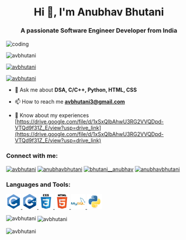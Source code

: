 <h1 align="center">Hi 👋, I'm Anubhav Bhutani</h1>
<h3 align="center">A passionate Software Engineer Developer from India</h3>

<img align = center margin = 10px width = 400px src = "https://media3.giphy.com/media/qgQUggAC3Pfv687qPC/giphy.gif?cid=ecf05e478atuegif9f551jcrz8cymtdjzmwcpd9u6iaqdwam&ep=v1_gifs_search&rid=giphy.gif&ct=g" alt = "coding">
<p align="left"> <img src="https://komarev.com/ghpvc/?username=avbhutani&label=Profile%20views&color=0e75b6&style=flat" alt="avbhutani" /> </p>

<p align="left"> <a href="https://github.com/ryo-ma/github-profile-trophy"><img src="https://github-profile-trophy.vercel.app/?username=avbhutani" alt="avbhutani" /></a> </p>

<p align="left"> <a href="https://twitter.com/avbhutani" target="blank"><img src="https://img.shields.io/twitter/follow/avbhutani?logo=twitter&style=for-the-badge" alt="avbhutani" /></a> </p>

- 💬 Ask me about **DSA, C/C++, Python, HTML, CSS**

- 📫 How to reach me **avbhutani3@gmail.com**

- 📄 Know about my experiences [https://drive.google.com/file/d/1xSxQIbAhwU3RG2VVQDpd-VTQd9f31Z_E/view?usp=drive_link](https://drive.google.com/file/d/1xSxQIbAhwU3RG2VVQDpd-VTQd9f31Z_E/view?usp=drive_link)

<h3 align="left">Connect with me:</h3>
<p align="left">
<a href="https://twitter.com/avbhutani" target="blank"><img align="center" src="https://raw.githubusercontent.com/rahuldkjain/github-profile-readme-generator/master/src/images/icons/Social/twitter.svg" alt="avbhutani" height="30" width="40" /></a>
<a href="https://linkedin.com/in/anubhavbhutani" target="blank"><img align="center" src="https://raw.githubusercontent.com/rahuldkjain/github-profile-readme-generator/master/src/images/icons/Social/linked-in-alt.svg" alt="anubhavbhutani" height="30" width="40" /></a>
<a href="https://instagram.com/bhutani__anubhav" target="blank"><img align="center" src="https://raw.githubusercontent.com/rahuldkjain/github-profile-readme-generator/master/src/images/icons/Social/instagram.svg" alt="bhutani__anubhav" height="30" width="40" /></a>
<a href="https://www.leetcode.com/anubhavbhutani" target="blank"><img align="center" src="https://raw.githubusercontent.com/rahuldkjain/github-profile-readme-generator/master/src/images/icons/Social/leet-code.svg" alt="anubhavbhutani" height="30" width="40" /></a>
</p>

<h3 align="left">Languages and Tools:</h3>
<p align="left"> <a href="https://www.cprogramming.com/" target="_blank" rel="noreferrer"> <img src="https://raw.githubusercontent.com/devicons/devicon/master/icons/c/c-original.svg" alt="c" width="40" height="40"/> </a> <a href="https://www.w3schools.com/cpp/" target="_blank" rel="noreferrer"> <img src="https://raw.githubusercontent.com/devicons/devicon/master/icons/cplusplus/cplusplus-original.svg" alt="cplusplus" width="40" height="40"/> </a> <a href="https://www.w3schools.com/css/" target="_blank" rel="noreferrer"> <img src="https://raw.githubusercontent.com/devicons/devicon/master/icons/css3/css3-original-wordmark.svg" alt="css3" width="40" height="40"/> </a> <a href="https://www.w3.org/html/" target="_blank" rel="noreferrer"> <img src="https://raw.githubusercontent.com/devicons/devicon/master/icons/html5/html5-original-wordmark.svg" alt="html5" width="40" height="40"/> </a> <a href="https://www.mysql.com/" target="_blank" rel="noreferrer"> <img src="https://raw.githubusercontent.com/devicons/devicon/master/icons/mysql/mysql-original-wordmark.svg" alt="mysql" width="40" height="40"/> </a> <a href="https://www.python.org" target="_blank" rel="noreferrer"> <img src="https://raw.githubusercontent.com/devicons/devicon/master/icons/python/python-original.svg" alt="python" width="40" height="40"/> </a> </p>

<p><img align="left" src="https://github-readme-stats.vercel.app/api/top-langs?username=avbhutani&show_icons=true&locale=en&layout=compact" alt="avbhutani" /></p>

<p>&nbsp;<img align="center" src="https://github-readme-stats.vercel.app/api?username=avbhutani&show_icons=true&locale=en" alt="avbhutani" /></p>

<p><img align="center" src="https://github-readme-streak-stats.herokuapp.com/?user=avbhutani&" alt="avbhutani" /></p>
